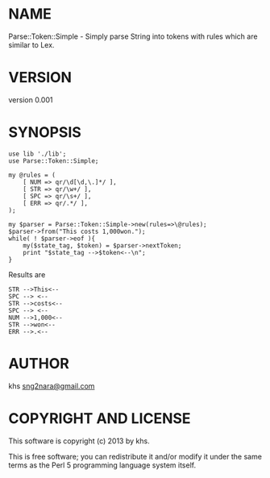 # NAME

Parse::Token::Simple - Simply parse String into tokens with rules which are similar to Lex.

# VERSION

version 0.001

# SYNOPSIS

	use lib './lib';
	use Parse::Token::Simple;

	my @rules = (
		[ NUM => qr/\d[\d,\.]*/ ],
		[ STR => qr/\w+/ ],
		[ SPC => qr/\s+/ ],
		[ ERR => qr/.*/ ],
	);

	my $parser = Parse::Token::Simple->new(rules=>\@rules);
	$parser->from("This costs 1,000won.");
	while( ! $parser->eof ){
		my($state_tag, $token) = $parser->nextToken;
		print "$state_tag -->$token<--\n";
	}

Results are

	STR -->This<--
	SPC --> <--
	STR -->costs<--
	SPC --> <--
	NUM -->1,000<--
	STR -->won<--
	ERR -->.<--

# AUTHOR

khs <sng2nara@gmail.com>

# COPYRIGHT AND LICENSE

This software is copyright (c) 2013 by khs.

This is free software; you can redistribute it and/or modify it under
the same terms as the Perl 5 programming language system itself.
